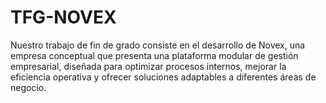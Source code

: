 # TFG-NOVEX
Nuestro trabajo de fin de grado consiste en el desarrollo de Novex, una empresa conceptual que presenta una plataforma modular de gestión empresarial, diseñada para optimizar procesos internos, mejorar la eficiencia operativa y ofrecer soluciones adaptables a diferentes áreas de negocio.

